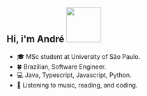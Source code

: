 ## Hi, i'm André <img src="https://media.giphy.com/media/QXhSr6NDR4F5t69GL8/giphy.gif" height="80px" width="80px">

- :mortar_board: MSc student at University of São Paulo.
- :four_leaf_clover: Brazilian, Software Engineer.
- :computer: Java, Typescript, Javascript, Python.
- 🍝 Listening to music, reading, and coding.
